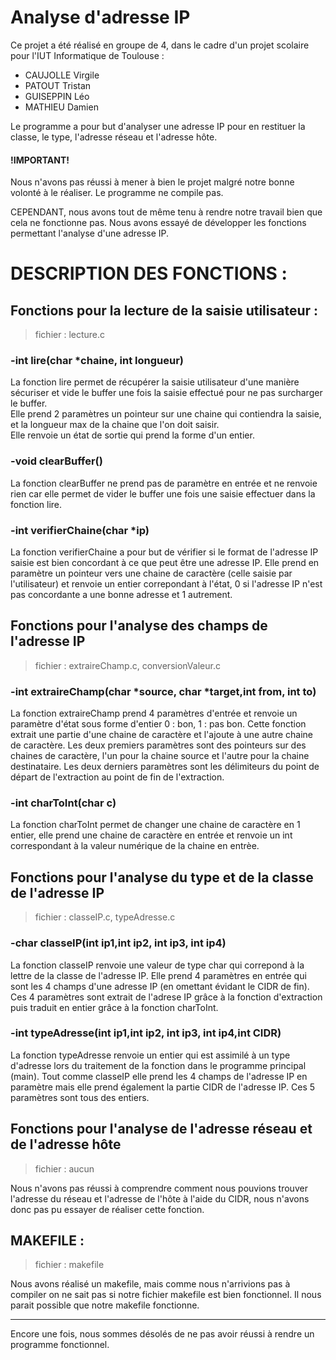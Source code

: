 # Analyse d'adresse IP
Ce projet a été réalisé en groupe de 4, dans le cadre d'un projet scolaire pour l'IUT Informatique de Toulouse :  
* CAUJOLLE Virgile  
* PATOUT Tristan  
* GUISEPPIN Léo  
* MATHIEU Damien  

Le programme a pour but d'analyser une adresse IP pour en restituer la classe, le type, l'adresse réseau et l'adresse hôte.

#### !IMPORTANT! 
Nous n'avons pas réussi à mener à bien le projet malgré notre bonne volonté à le réaliser. Le programme ne compile pas.  

CEPENDANT, nous avons tout de même tenu à rendre notre travail bien que cela ne fonctionne pas. Nous avons essayé de développer les fonctions
permettant l'analyse d'une adresse IP.  

# DESCRIPTION DES FONCTIONS :   

## Fonctions pour la lecture de la saisie utilisateur :
> fichier : lecture.c 

### -int lire(char \*chaine, int longueur)  

La fonction lire permet de récupérer la saisie utilisateur d'une manière sécuriser et vide le buffer une fois la saisie effectué pour ne pas surcharger le buffer.  
Elle prend 2 paramètres un pointeur sur une chaine qui contiendra la saisie, et la longueur max de la chaine que l'on doit saisir.  
Elle renvoie un état de sortie qui prend la forme d'un entier.

### -void clearBuffer()

La fonction clearBuffer ne prend pas de paramètre en entrée et ne renvoie rien car elle permet de vider le buffer une fois une saisie effectuer dans la fonction lire.
  
### -int verifierChaine(char \*ip)

La fonction verifierChaine a pour but de vérifier si le format de l'adresse IP saisie est bien concordant à ce que peut être une adresse IP.
Elle prend en paramètre un pointeur vers une chaine de caractère (celle saisie par l'utilisateur) et renvoie un entier correpondant à l'état, 0 si l'adresse IP n'est pas
concordante a une bonne adresse et 1 autrement.

## Fonctions pour l'analyse des champs de l'adresse IP
> fichier : extraireChamp.c, conversionValeur.c

### -int  extraireChamp(char \*source, char \*target,int from, int to)

La fonction extraireChamp prend 4 paramètres d'entrée et renvoie un paramètre d'état sous forme d'entier 0 : bon, 1 : pas bon. Cette fonction extrait une partie d'une chaine de caractère et l'ajoute à une autre chaine de caractère.
Les deux premiers paramètres sont des pointeurs sur des chaines de caractère, l'un pour la chaine source et l'autre pour la chaine destinataire. 
Les deux derniers paramètres sont les délimiteurs du point de départ de l'extraction au point de fin de l'extraction.

### -int charToInt(char c)

La fonction charToInt permet de changer une chaine de caractère en 1 entier, elle prend une chaine de caractère en entrée et renvoie un int correspondant à la valeur numérique de la chaine en entrèe.

## Fonctions pour l'analyse du type et de la classe de l'adresse IP
> fichier : classeIP.c, typeAdresse.c

### -char classeIP(int ip1,int ip2, int ip3, int ip4)

La fonction classeIP renvoie une valeur de type char qui correpond à la lettre de la classe de l'adresse IP. Elle prend 4 paramètres en entrée qui sont les 4 champs d'une adresse IP (en omettant évidant le CIDR de fin). Ces 4 paramètres sont extrait de l'adrese IP grâce à la fonction d'extraction puis traduit en entier grâce à la fonction charToInt.

### -int typeAdresse(int ip1,int ip2, int ip3, int ip4,int CIDR)

La fonction typeAdresse renvoie un entier qui est assimilé à un type d'adresse lors du traitement de la fonction dans le programme principal (main). Tout comme classeIP elle prend les 4 champs de l'adresse IP en paramètre mais elle prend également la partie CIDR de l'adresse IP. Ces 5 paramètres sont tous des entiers.

## Fonctions pour l'analyse de l'adresse réseau et de l'adresse hôte
> fichier : aucun

Nous n'avons pas réussi à comprendre comment nous pouvions trouver l'adresse du réseau et l'adresse de l'hôte à l'aide du CIDR, nous n'avons donc pas pu essayer de réaliser cette fonction.

## MAKEFILE :
> fichier : makefile

Nous avons réalisé un makefile, mais comme nous n'arrivions pas à compiler on ne sait pas si notre fichier makefile est bien fonctionnel. Il nous parait possible que notre makefile fonctionne.

-------

Encore une fois, nous sommes désolés de ne pas avoir réussi à rendre un programme fonctionnel.


